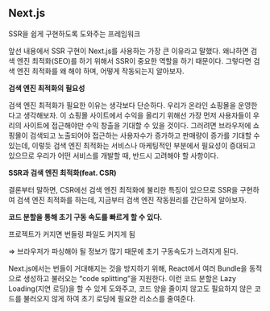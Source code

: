## Next.js

SSR을 쉽게 구현하도록 도와주는 프레임워크 

앞선 내용에서 SSR 구현이 Next.js를 사용하는 가장 큰 이유라고 말했다. 왜냐하면 검색 엔진 최적화(SEO)를 하기 위해서 SSR이 중요한 역할을 하기 때문이다. 그렇다면 검색 엔진 최적화를 왜 해야 하며, 어떻게 작동되는지 알아보자.

**검색 엔진 최적화의 필요성**

검색 엔진 최적화가 필요한 이유는 생각보다 단순하다. 우리가 온라인 쇼핑몰을 운영한다고 생각해보자. 이 쇼핑몰 사이트에서 수익을 올리기 위해선 가장 먼저 사용자들이 우리의 사이트에 접근해야만 수익 창출을 기대할 수 있을 것이다. 그러려면 브라우저에 쇼핑몰이 검색되고 노출되어야 접근하는 사용자수가 증가하고 판매량이 증가를 기대할 수 있는데, 이렇듯 검색 엔진 최적화는 서비스나 마케팅적인 부분에서 필요성이 증대되고 있으므로 우리가 어떤 서비스를 개발할 때, 반드시 고려해야 할 사항이다.

**SSR과 검색 엔진 최적화(feat. CSR)**

결론부터 말하면, CSR에선 검색 엔진 최적화에 불리한 특징이 있으므로 SSR을 구현하여 검색 엔진 최적화를 하는데, 지금부터 검색 엔진 작동원리를 간단하게 알아보자.

**코드 분할을 통해 초기 구동 속도를 빠르게 할 수 있다.**

프로젝트가 커지면 번들링 파일도 커지게 됨 

⇒ 브라우저가 파싱해야 될 정보가 많기 때문에 초기 구동속도가 느려지게 된다.

Next.js에서는 번들이 거대해지는 것을 방지하기 위해, React에서 여러 Bundle을 동적으로 생성하고 불러오는 “code splitting”을 지원한다. 이런 코드 분할은 Lazy Loading(지연 로딩)을 할 수 있게 도와주고, 코드 양을 줄이지 않고도 필요하지 않은 코드를 불러오지 않게 하여 초기 로딩에 필요한 리소스를 줄여준다.
